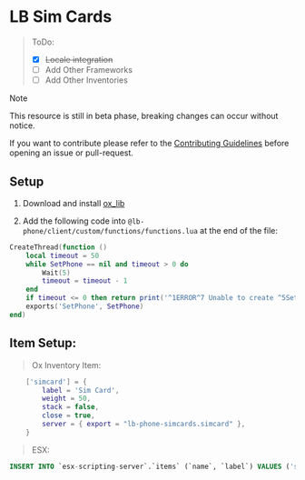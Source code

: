 # LB Sim Cards

> ToDo:
> - [x] ~~Locale integration~~
> - [ ] Add Other Frameworks
> - [ ] Add Other Inventories

> [!NOTE]
> This resource is still in beta phase, breaking changes can occur without notice.

If you want to contribute please refer to the [Contributing Guidelines](https://github.com/Maximus7474/lb-phone-simcards/blob/main/CONTRIBUTING.md) before opening an issue or pull-request.

## Setup

1. Download and install [ox_lib](https://github.com/overextended/ox_lib/releases)

2. Add the following code into `@lb-phone/client/custom/functions/functions.lua` at the end of the file:
```lua
CreateThread(function ()
    local timeout = 50
    while SetPhone == nil and timeout > 0 do
        Wait(5)
        timeout = timeout - 1
    end
    if timeout <= 0 then return print('^1ERROR^7 Unable to create ^5SetPhone^7 export') end
    exports('SetPhone', SetPhone)
end)
```

## Item Setup:
> Ox Inventory Item:
```lua
    ['simcard'] = {
        label = 'Sim Card',
        weight = 50,
        stack = false,
        close = true,
        server = { export = "lb-phone-simcards.simcard" },
    }
```
> ESX:
```sql
INSERT INTO `esx-scripting-server`.`items` (`name`, `label`) VALUES ('simcard', 'Sim Card');
```
